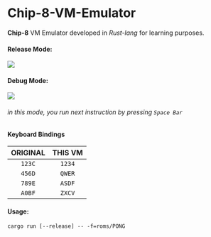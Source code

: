 # Chip-8-VM-Emulator
**Chip-8** VM Emulator developed in *Rust-lang* for learning purposes. 

#### Release Mode:
[<img src="https://i.imgur.com/Lp5uujp.png">]()
#### Debug Mode:
[<img src="https://i.imgur.com/t5xkHKs.png">]()
###### in this mode, you run next instruction by pressing `Space Bar`

#### Keyboard Bindings

|ORIGINAL|  THIS VM  |
|:--------:|:------:|
|  `123C`  | `1234` |
|  `456D`  | `QWER` |
|  `789E`  | `ASDF` |
|  `A0BF`  | `ZXCV` |


#### Usage:
```
cargo run [--release] -- -f=roms/PONG
```
